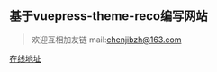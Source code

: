 ## 基于vuepress-theme-reco编写网站


> 欢迎互相加友链
mail:chenjibzh@163.com



[在线地址](https://www.bcjiangbo.cn)


